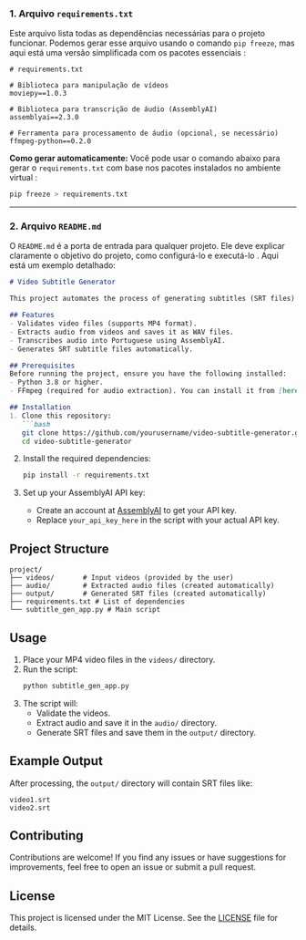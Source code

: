 ### **1. Arquivo `requirements.txt`**
Este arquivo lista todas as dependências necessárias para o projeto funcionar. Podemos gerar esse arquivo usando o comando `pip freeze`, mas aqui está uma versão simplificada com os pacotes essenciais :

```plaintext
# requirements.txt

# Biblioteca para manipulação de vídeos
moviepy==1.0.3

# Biblioteca para transcrição de áudio (AssemblyAI)
assemblyai==2.3.0

# Ferramenta para processamento de áudio (opcional, se necessário)
ffmpeg-python==0.2.0
```

**Como gerar automaticamente:**
Você pode usar o comando abaixo para gerar o `requirements.txt` com base nos pacotes instalados no ambiente virtual :
```bash
pip freeze > requirements.txt
```

---

### **2. Arquivo `README.md`**
O `README.md` é a porta de entrada para qualquer projeto. Ele deve explicar claramente o objetivo do projeto, como configurá-lo e executá-lo . Aqui está um exemplo detalhado:

```markdown
# Video Subtitle Generator

This project automates the process of generating subtitles (SRT files) for videos using AssemblyAI's transcription API. It extracts audio from videos, transcribes the audio into text, and saves the subtitles in SRT format.

## Features
- Validates video files (supports MP4 format).
- Extracts audio from videos and saves it as WAV files.
- Transcribes audio into Portuguese using AssemblyAI.
- Generates SRT subtitle files automatically.

## Prerequisites
Before running the project, ensure you have the following installed:
- Python 3.8 or higher.
- FFmpeg (required for audio extraction). You can install it from [here](https://ffmpeg.org/download.html).

## Installation
1. Clone this repository:
   ```bash
   git clone https://github.com/yourusername/video-subtitle-generator.git
   cd video-subtitle-generator
   ```

2. Install the required dependencies:
   ```bash
   pip install -r requirements.txt
   ```

3. Set up your AssemblyAI API key:
   - Create an account at [AssemblyAI](https://www.assemblyai.com/) to get your API key.
   - Replace `your_api_key_here` in the script with your actual API key.

## Project Structure
```
project/
├── videos/       # Input videos (provided by the user)
├── audio/        # Extracted audio files (created automatically)
├── output/       # Generated SRT files (created automatically)
├── requirements.txt # List of dependencies
└── subtitle_gen_app.py # Main script
```

## Usage
1. Place your MP4 video files in the `videos/` directory.
2. Run the script:
   ```bash
   python subtitle_gen_app.py
   ```
3. The script will:
   - Validate the videos.
   - Extract audio and save it in the `audio/` directory.
   - Generate SRT files and save them in the `output/` directory.

## Example Output
After processing, the `output/` directory will contain SRT files like:
```
video1.srt
video2.srt
```

## Contributing
Contributions are welcome! If you find any issues or have suggestions for improvements, feel free to open an issue or submit a pull request.

## License
This project is licensed under the MIT License. See the [LICENSE](LICENSE) file for details.
